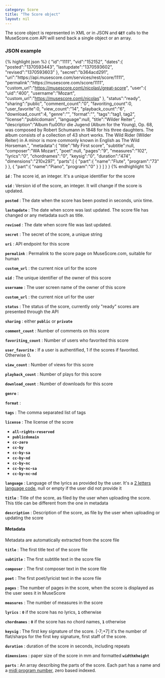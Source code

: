 ```yaml
---
category: Score
title: "The Score object"
layout: nil
---
```


The score object is represented in XML or in JSON and **`GET`** calls to the MuseScore.com API will send back a single object or an array.

### JSON example

{% highlight json %}
{
   "id":"1111",
   "vid":"152152",
   "dates":{
      "posted":"1370593443",
      "lastupdate":"1370593602",
      "revised":"1370593603"
   },
   "secret":"b364acd291",
   "uri":"https:\/\/api.musescore.com\/services\/rest\/score\/1111",
   "permalink":"https:\/\/musescore.com\/score\/1111",
   "custom_url":"https://musescore.com\/nicolas\/great-score",
   "user":{
      "uid":"400",
      "username":"Mozart",
      "custom_url":"https://musescore.com\/nicolas"
   },
   "status":"ready",
   "sharing":"public",
   "comment_count":"0",
   "favoriting_count":0,
   "user_favorite":0,
   "view_count":"14",
   "playback_count":"6",
   "download_count":4,
   "genre":"",
   "format":"",
   "tags":"tag1, tag2",
   "license":"publicdomain",
   "language":null,
   "title":"Wilder Reiter",
   "description":"Album f\u00fcr die Jugend (Album for the Young), Op. 68, was composed by Robert Schumann in 1848 for his three daughters. The album consists of a collection of 43 short works. The Wild Rider (Wilder Reiter) in A minor is more commonly known in English as The Wild Horseman.",
   "metadata":{
      "title":"My First score",
      "subtitle":null,
      "composer":"WA Mozart",
      "poet":null,
      "pages":"9",
      "measures":"102",
      "lyrics":"0",
      "chordnames":"0",
      "keysig":"0",
      "duration":"474",
      "dimensions":"210x297",
      "parts":[
         {
            "part":{
               "name":"Flute",
               "program":"73"
            }
         },
         {
            "part":{
               "name":"Piano",
               "program":"0"
            }
         }
      ]
   }
}
{% endhighlight %}

**`id`**
: The score id, an integer. It's a unique identifier for the score

**`vid`**
: Version id of the score, an integer. It will change if the score is updated.

**`posted`**
: The date when the score has been posted in seconds, unix time.

**`lastupdate`**
: The date when score was last updated. The score file has changed or any metadata such as title.

**`revised`**
: The date when score file was last updated.

**`secret`**
: The secret of the score, a unique string

**`uri`**
: API endpoint for this score

**`permalink`**
: Permalink to the score page on MuseScore.com, suitable for human

**`custom_url`**
: the current nice url for the score

**`uid`**
: The unique identifier of the owner of this score

**`username`**
: The user screen name of the owner of this score

**`custom_url`**
: the current nice url for the user

**`status`**
: The status of the score, currently only "ready" scores are presented through the API

**`sharing`**
: either **`public`** or **`private`**

**`comment_count`**
: Number of comments on this score

**`favoriting_count`**
: Number of users who favorited this score

**`user_favorite`**
: If a user is authentified, 1 if the scores if favorited. Otherwise 0.

**`view_count`**
: Number of views for this score

**`playback_count`**
: Number of plays for this score

**`download_count`**
: Number of downloads for this score

**`genre`**
:

**`format`**
:

**`tags`**
: The comma separated list of tags

**`license`**
: The license of the score
* **`all-rights-reserved`**
* **`publicdomain`**
* **`cc-zero`**
* **`cc-by`**
* **`cc-by-sa`**
* **`cc-by-nd`**
* **`cc-by-nc`**
* **`cc-by-nc-sa`**
* **`cc-by-nc-nd`**

**`language`**
: Language of the lyrics as provided by the user. It's a [2 letters language code](https://api.drupal.org/api/function/_locale_get_predefined_list/6), null or empty if the user did not provide it

**`title`**
: Title of the score, as filed by the user when uploading the score. This title can be different from the one in metadata

**`description`**
: Description of the score, as file by the user when uploading or updating the score

#### Metadata

Metadata are automatically extracted from the score file

**`title`**
: The first title text of the score file

**`subtitle`**
: The first subtitle text in the score file

**`composer`**
: The first composer text in the score file

**`poet`**
: The first poet/lyricist text in the score file

**`pages`**
: The number of pages in the score, when the score is displayed as the user sees it in MuseScore

**`measures`**
: The number of measures in the score

**`lyrics`**
: **`0`** if the score has no lyrics, **`1`** otherwise

**`chordnames`**
: **`0`** if the score has no chord names, **`1`** otherwise

**`keysig`**
: The first key signature of the score. \[-7;+7\] it's the number of flat/sharps for the first key signature, first staff of the score.

**`duration`**
: duration of the score in seconds, including repeats

**`dimensions`**
: paper size of the score in mm and formatted **`width`**x**`height`**

**`parts`**
: An array describing the parts of the score. Each part has a name and a [midi program number](https://en.wikipedia.org/wiki/General_MIDI#Melodic_sounds), zero based indexed.
